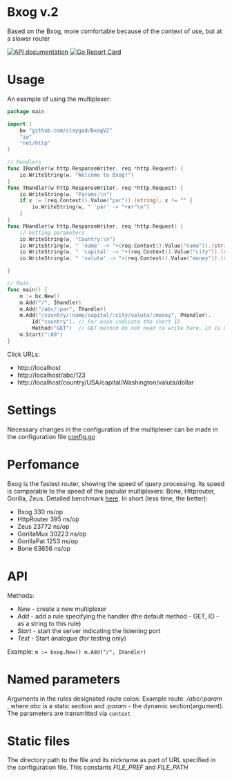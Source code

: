 # Bxog v.2

Based on the Bxog, more comfortable because of the context of use, but at a slower router

[![API documentation](https://godoc.org/github.com/claygod/BxogV2?status.svg)](https://godoc.org/github.com/claygod/BxogV2)
[![Go Report Card](https://goreportcard.com/badge/github.com/claygod/BxogV2)](https://goreportcard.com/report/github.com/claygod/BxogV2)
# Usage

An example of using the multiplexer:
```go
package main

import (
	bx "github.com/claygod/BxogV2"
	"io"
	"net/http"
)

// Handlers
func IHandler(w http.ResponseWriter, req *http.Request) {
	io.WriteString(w, "Welcome to Bxog!")
}
func THandler(w http.ResponseWriter, req *http.Request) {
	io.WriteString(w, "Params:\n")
	if x := (req.Context().Value("par")).(string); x != "" {
		io.WriteString(w, " 'par' -> "+x+"\n")
	}
}
func PHandler(w http.ResponseWriter, req *http.Request) {
	// Getting parameters
	io.WriteString(w, "Country:\n")
	io.WriteString(w, " 'name' -> "+(req.Context().Value("name")).(string)+"\n")
	io.WriteString(w, " 'capital' -> "+(req.Context().Value("city")).(string)+"\n")
	io.WriteString(w, " 'valuta' -> "+(req.Context().Value("money")).(string)+"\n")

}

// Main
func main() {
	m := bx.New()
	m.Add("/", IHandler)
	m.Add("/abc/:par", THandler)
	m.Add("/country/:name/capital/:city/valuta/:money", PHandler).
		Id("country"). // For ease indicate the short ID
		Method("GET")  // GET method do not need to write here, it is used by default (this is an example)
	m.Start(":80")
}
```

Click URLs:
- http://localhost
- http://localhost/abc/123
- http://localhost/country/USA/capital/Washington/valuta/dollar

# Settings

Necessary changes in the configuration of the multiplexer can be made in the configuration file [config.go](https://github.com/claygod/Bxog/blob/master/config.go)

# Perfomance

Bxog is the fastest router, showing the speed of query processing. Its speed is comparable to the speed of the popular multiplexers: Bone, Httprouter, Gorilla, Zeus.  Detailed benchmark [here](https://github.com/claygod/bxogtest). In short (less time, the better):

- Bxog         330 ns/op
- HttpRouter   395 ns/op
- Zeus       23772 ns/op
- GorillaMux 30223 ns/op
- GorillaPat  1253 ns/op
- Bone       63656 ns/op

# API

Methods:
-  *New* - create a new multiplexer
-  *Add* - add a rule specifying the handler (the default method - GET, ID - as a string to this rule)
-  *Start* - start the server indicating the listening port
-  *Test* - Start analogue (for testing only)

Example:
`
	m := bxog.New()
	m.Add("/", IHandler)
`

# Named parameters

Arguments in the rules designated route colon. Example route: */abc/:param* , where *abc* is a static section and *:param* - the dynamic section(argument).
The parameters are transmitted via `context`

# Static files

The directory path to the file and its nickname as part of URL specified in the configuration file. This constants *FILE_PREF* and *FILE_PATH*

